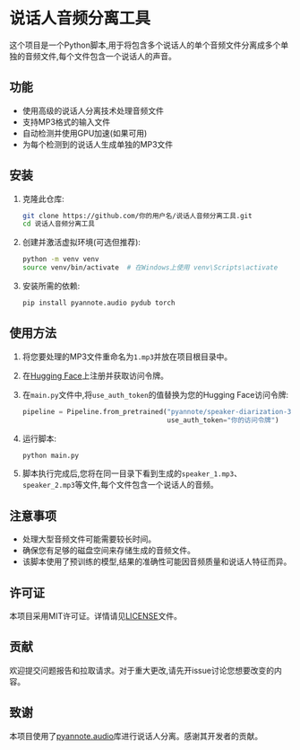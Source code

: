 # 说话人音频分离工具

这个项目是一个Python脚本,用于将包含多个说话人的单个音频文件分离成多个单独的音频文件,每个文件包含一个说话人的声音。

## 功能

- 使用高级的说话人分离技术处理音频文件
- 支持MP3格式的输入文件
- 自动检测并使用GPU加速(如果可用)
- 为每个检测到的说话人生成单独的MP3文件

## 安装

1. 克隆此仓库:
   ```bash
   git clone https://github.com/你的用户名/说话人音频分离工具.git
   cd 说话人音频分离工具
   ```

2. 创建并激活虚拟环境(可选但推荐):
   ```bash
   python -m venv venv
   source venv/bin/activate  # 在Windows上使用 venv\Scripts\activate
   ```

3. 安装所需的依赖:
   ```bash
   pip install pyannote.audio pydub torch
   ```

## 使用方法

1. 将您要处理的MP3文件重命名为`1.mp3`并放在项目根目录中。

2. 在[Hugging Face](https://huggingface.co/)上注册并获取访问令牌。

3. 在`main.py`文件中,将`use_auth_token`的值替换为您的Hugging Face访问令牌:
   ```python
   pipeline = Pipeline.from_pretrained("pyannote/speaker-diarization-3.1",
                                       use_auth_token="你的访问令牌")
   ```

4. 运行脚本:
   ```bash
   python main.py
   ```

5. 脚本执行完成后,您将在同一目录下看到生成的`speaker_1.mp3`、`speaker_2.mp3`等文件,每个文件包含一个说话人的音频。

## 注意事项

- 处理大型音频文件可能需要较长时间。
- 确保您有足够的磁盘空间来存储生成的音频文件。
- 该脚本使用了预训练的模型,结果的准确性可能因音频质量和说话人特征而异。

## 许可证

本项目采用MIT许可证。详情请见[LICENSE](LICENSE)文件。

## 贡献

欢迎提交问题报告和拉取请求。对于重大更改,请先开issue讨论您想要改变的内容。

## 致谢

本项目使用了[pyannote.audio](https://github.com/pyannote/pyannote-audio)库进行说话人分离。感谢其开发者的贡献。